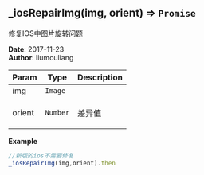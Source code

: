 ## \_iosRepairImg(img, orient) ⇒ <code>Promise</code>
<p>修复IOS中图片旋转问题</p>

**Date**: 2017-11-23  
**Author**: liumouliang  

| Param | Type | Description |
| --- | --- | --- |
| img | <code>Image</code> |  |
| orient | <code>Number</code> | <p>差异值</p> |

**Example**  
```javascript
//新版的ios不需要修复_iosRepairImg(img,orient).then
```
